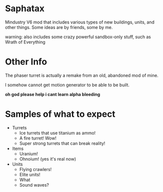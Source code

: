 # Saphatax
Mindustry V6 mod that includes various types of new buildings, units, and other things. Some ideas are by friends, some by me.

warning: also includes some crazy powerful sandbox-only stuff, such as Wrath of Everything

# Other Info
The phaser turret is actually a remake from an old, abandoned mod of mine.

I somehow cannot get motion generator to be able to be built.

**oh god please help i cant learn alpha bleeding**

# Samples of what to expect
* Turrets
	* Ice turrets that use titanium as ammo!
	* A fire turret! Wow!
	* Super strong turrets that can break reality!
* Items
	* Uranium!
	* Ohnoium! (yes it's real now)
* Units
	* Flying crawlers!
	* Elite units!
	* What
	* Sound waves?